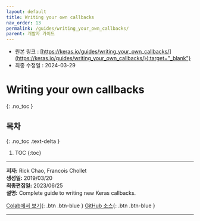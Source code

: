 ```yaml
---
layout: default
title: Writing your own callbacks
nav_order: 13
permalink: /guides/writing_your_own_callbacks/
parent: 개발자 가이드
---
```


* 원본 링크 : [https://keras.io/guides/writing_your_own_callbacks/](https://keras.io/guides/writing_your_own_callbacks/){:target="_blank"}
* 최종 수정일 : 2024-03-29

# Writing your own callbacks
{: .no_toc }

## 목차
{: .no_toc .text-delta }

1. TOC
{:toc}

---

**저자:** Rick Chao, Francois Chollet  
**생성일:** 2019/03/20  
**최종편집일:** 2023/06/25  
**설명:** Complete guide to writing new Keras callbacks.

[Colab에서 보기](https://colab.research.google.com/github/keras-team/keras-io/blob/master/guides/ipynb/writing_your_own_callbacks.ipynb){: .btn .btn-blue }
[GitHub 소스](https://github.com/keras-team/keras-io/blob/master/guides/writing_your_own_callbacks.py){: .btn .btn-blue }

----